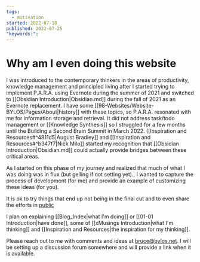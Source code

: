```yaml
---
tags:
  - motivation
started: 2022-07-18
published: 2022-07-25
"keywords:":
---
```


# Why am I even doing this website
I was introduced to the contemporary thinkers in the areas of productivity, knowledge management and principled living after I started trying to implement P.A.R.A. using Evernote during the summer of 2021 and switched to [[Obsidian Introduction|Obsidian.md]] during the fall of 2021 as an Evernote replacement. I have some [[98-Websites/Website-BYLOS/Pages/About|history]] with these topics, so P.A.R.A. resonated with me for information storage and retrieval. It did not address task/todo management or [[Knowledge Synthesis]] so I struggled for a few months until the Building a Second Brain Summit in March 2022. [[Inspiration and Resources#^4811d5|August Bradley]] and [[Inspiration and Resources#^b347f7|Nick Milo]] started my recognition that [[Obsidian Introduction|Obsidian.md]] could actually provide bridges between these critical areas. 

As I started on this phase of my journey and realized that much of what I was doing was in flux (but gelling if not setting yet)., I wanted to capture the process of development (for me) and provide an  example of customizing these ideas (for you). 

It is ok to try things that end up not being in the final cut and to even share the efforts in [public](https://publish.obsidian.md/andymatuschak/Andy+Matuschak/Work+with+the+garage+door+up) 

I plan on explaining [[Blog_Index|what I'm doing]] or [[01-01 Introduction|have done]], some of [[xMusings Introduction|what I'm thinking]] and [[Inspiration and Resources|the inspiration for my thinking]].  

Please reach out to me with comments and ideas at bruce@bylos.net. I will be setting up a discussion forum somewhere and will provide a link when it is available. 

